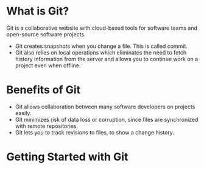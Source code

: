 # What is Git?

Git is a collaborative website with cloud-based tools for software teams and open-source software projects.
- Git creates snapshots when you change a file. This is called commit.
- Git also relies on local operations which eliminates the need to fetch history information from the server and allows you to continue work on a project even when offline.


# Benefits of Git

- Git allows collaboration between many software developers on projects easily.
- Git minimizes risk of data loss or corruption, since files are synchronized with remote repositories.
- Git lets you to track revisions to files, to show a change history.


# Getting Started with Git


